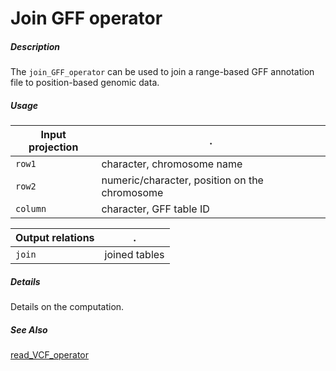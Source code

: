 # Join GFF operator

##### Description

The `join_GFF_operator` can be used to join a range-based GFF annotation file to position-based genomic data.

##### Usage

Input projection|.
---|---
`row1`           | character, chromosome name 
`row2`           | numeric/character, position on the chromosome 
`column`        | character, GFF table ID

Output relations|.
---|---
`join`        | joined tables

##### Details

Details on the computation.

##### See Also

[read_VCF_operator](https://github.com/tercen/read_VCF_operator)

